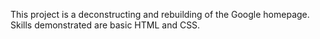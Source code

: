 This project is a deconstructing and rebuilding of the Google homepage. Skills demonstrated are basic HTML and CSS.